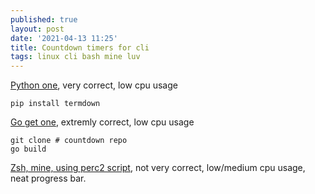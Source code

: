 ```yaml
---
published: true
layout: post
date: '2021-04-13 11:25'
title: Countdown timers for cli
tags: linux cli bash mine luv 
---
```

[Python one](https://github.com/trehn/termdown), very correct, low cpu usage

    pip install termdown

[Go get one](https://github.com/antonmedv/countdown), extremly correct, low cpu usage

    git clone # countdown repo
    go build

[Zsh, mine, using perc2 script](https://raw.githubusercontent.com/brontosaurusrex/bucentaur/master/.experiments/bin/countPerc), not very correct, low/medium cpu usage, neat progress bar.

